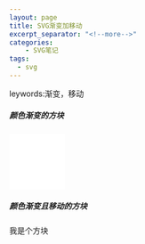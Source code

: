 ```yaml
---
layout: page
title: SVG渐变加移动
excerpt_separator: "<!--more-->"
categories:
    - SVG笔记  
tags:
  - svg
---  
```

 leywords:渐变，移动
<!--more-->  
  
##### 颜色渐变的方块  
<head>
  <meta charset="UTF-8">
<style> 
.stal
{
width:100px;
height:100px;
background:white;
animation:stal 5s;
animation-iteration-count: infinite;
}

@keyframes stal
{
from {background:white;}
to {background:yellow;}
}



</style>
</head>
<body>

<div class="stal"></div>
</body>  
  
  
    
	  
  
  
##### 颜色渐变且移动的方块  
<head>
  <meta charset="UTF-8">
<style> 
div
.kry
{
width:100px;
height:100px;
background:red;
position:relative;
animation:kry 5s linear 2s infinite alternate;
}

@keyframes kry
{
0%   {background:red; left:0px; top:0px;}
25%  {background:green; left:200px; top:0px;}
50%  {background:yellow; left:200px; top:200px;}
75%  {background:black; left:0px; top:200px;}
100% {background:red; left:0px; top:0px;}
}
</style>
</head>
<body>
<div class="kry">我是个方块</div>

</body>
